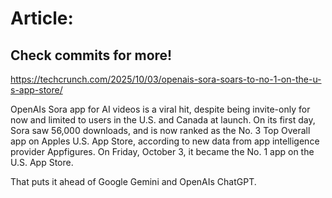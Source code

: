 # Article:

## Check commits for more!
https://techcrunch.com/2025/10/03/openais-sora-soars-to-no-1-on-the-u-s-app-store/

OpenAIs Sora app for AI videos is a viral hit, despite being invite-only for now and limited to users in the U.S. and Canada at launch. On its first day, Sora saw 56,000 downloads, and is now ranked as the No. 3 Top Overall app on Apples U.S. App Store, according to new data from app intelligence provider Appfigures. On Friday, October 3, it became the No. 1 app on the U.S. App Store.

That puts it ahead of Google Gemini and OpenAIs ChatGPT.